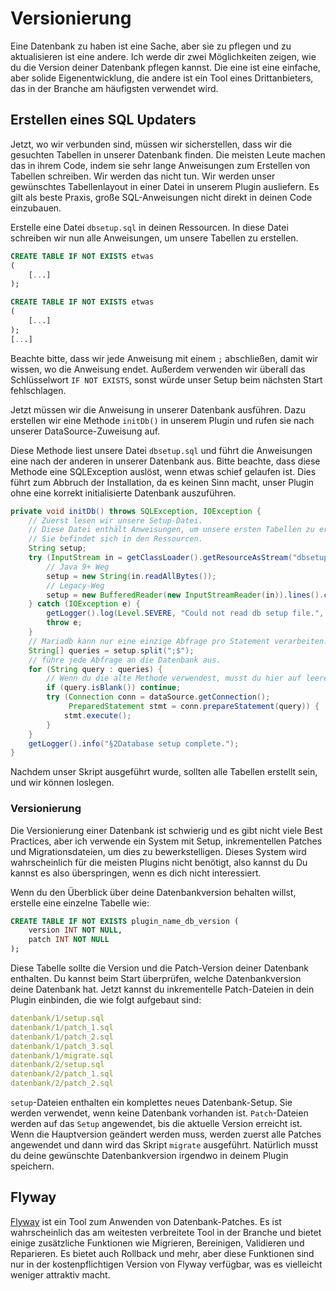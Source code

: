 # Versionierung

Eine Datenbank zu haben ist eine Sache, aber sie zu pflegen und zu aktualisieren ist eine andere.
Ich werde dir zwei Möglichkeiten zeigen, wie du die Version deiner Datenbank pflegen kannst.
Die eine ist eine einfache, aber solide Eigenentwicklung, die andere ist ein Tool eines Drittanbieters, das in der Branche am häufigsten verwendet wird.

## Erstellen eines SQL Updaters

Jetzt, wo wir verbunden sind, müssen wir sicherstellen, dass wir die gesuchten Tabellen in unserer Datenbank finden.
Die meisten Leute machen das in ihrem Code, indem sie sehr lange Anweisungen zum Erstellen von Tabellen schreiben.
Wir werden das nicht tun.
Wir werden unser gewünschtes Tabellenlayout in einer Datei in unserem Plugin ausliefern.
Es gilt als beste Praxis, große SQL-Anweisungen nicht direkt in deinen Code einzubauen.

Erstelle eine Datei `dbsetup.sql` in deinen Ressourcen.
In diese Datei schreiben wir nun alle Anweisungen, um unsere Tabellen zu erstellen.

```sql
CREATE TABLE IF NOT EXISTS etwas
(
    [...]
);

CREATE TABLE IF NOT EXISTS etwas
(
    [...]
);
[...]
```

Beachte bitte, dass wir jede Anweisung mit einem `;` abschließen, damit wir wissen, wo die Anweisung endet.
Außerdem verwenden wir überall das Schlüsselwort `IF NOT EXISTS`, sonst würde unser Setup beim nächsten Start fehlschlagen.

Jetzt müssen wir die Anweisung in unserer Datenbank ausführen. 
Dazu erstellen wir eine Methode `initDb()` in unserem Plugin und rufen sie nach unserer DataSource-Zuweisung auf.

Diese Methode liest unsere Datei `dbsetup.sql` und führt die Anweisungen eine nach der anderen in unserer Datenbank aus.
Bitte beachte, dass diese Methode eine SQLException auslöst, wenn etwas schief gelaufen ist.
Dies führt zum Abbruch der Installation, da es keinen Sinn macht, unser Plugin ohne eine korrekt initialisierte Datenbank auszuführen.

```java
private void initDb() throws SQLException, IOException {
    // Zuerst lesen wir unsere Setup-Datei.
    // Diese Datei enthält Anweisungen, um unsere ersten Tabellen zu erstellen.
    // Sie befindet sich in den Ressourcen.
    String setup;
    try (InputStream in = getClassLoader().getResourceAsStream("dbsetup.sql")) {
        // Java 9+ Weg
        setup = new String(in.readAllBytes());
        // Legacy-Weg
        setup = new BufferedReader(new InputStreamReader(in)).lines().collect(Collectors.joining("\n"));
    } catch (IOException e) {
        getLogger().log(Level.SEVERE, "Could not read db setup file.", e);
        throw e;
    }
    // Mariadb kann nur eine einzige Abfrage pro Statement verarbeiten. Wir müssen bei ; aufteilen.
    String[] queries = setup.split(";$");
    // führe jede Abfrage an die Datenbank aus.
    for (String query : queries) {
        // Wenn du die alte Methode verwendest, musst du hier auf leere Abfragen prüfen.
        if (query.isBlank()) continue;
        try (Connection conn = dataSource.getConnection();
             PreparedStatement stmt = conn.prepareStatement(query)) {
            stmt.execute();
        }
    }
    getLogger().info("§2Database setup complete.");
}
```

Nachdem unser Skript ausgeführt wurde, sollten alle Tabellen erstellt sein, und wir können loslegen.

### Versionierung

Die Versionierung einer Datenbank ist schwierig und es gibt nicht viele Best Practices, aber ich verwende ein System mit Setup, inkrementellen
Patches und Migrationsdateien, um dies zu bewerkstelligen. Dieses System wird wahrscheinlich für die meisten Plugins nicht benötigt, also kannst du
Du kannst es also überspringen, wenn es dich nicht interessiert.

Wenn du den Überblick über deine Datenbankversion behalten willst, erstelle eine einzelne Tabelle wie:

```sql
CREATE TABLE IF NOT EXISTS plugin_name_db_version (
	version INT NOT NULL,
	patch INT NOT NULL
);
```

Diese Tabelle sollte die Version und die Patch-Version deiner Datenbank enthalten.
Du kannst beim Start überprüfen, welche Datenbankversion deine Datenbank hat.
Jetzt kannst du inkrementelle Patch-Dateien in dein Plugin einbinden, die wie folgt aufgebaut sind:

```yaml
datenbank/1/setup.sql
datenbank/1/patch_1.sql
datenbank/1/patch_2.sql
datenbank/1/patch_3.sql
datenbank/1/migrate.sql
datenbank/2/setup.sql
datenbank/2/patch_1.sql
datenbank/2/patch_2.sql
```

`setup`-Dateien enthalten ein komplettes neues Datenbank-Setup. Sie werden verwendet, wenn keine Datenbank vorhanden ist.
`Patch`-Dateien werden auf das `Setup` angewendet, bis die aktuelle Version erreicht ist.
Wenn die Hauptversion geändert werden muss, werden zuerst alle Patches angewendet und dann wird das Skript `migrate` ausgeführt.
Natürlich musst du deine gewünschte Datenbankversion irgendwo in deinem Plugin speichern.

## Flyway

[Flyway](https://flywaydb.org/) ist ein Tool zum Anwenden von Datenbank-Patches.
Es ist wahrscheinlich das am weitesten verbreitete Tool in der Branche und bietet einige zusätzliche Funktionen wie Migrieren, Bereinigen, Validieren und Reparieren.
Es bietet auch Rollback und mehr, aber diese Funktionen sind nur in der kostenpflichtigen Version von Flyway verfügbar, was es vielleicht weniger attraktiv macht.
